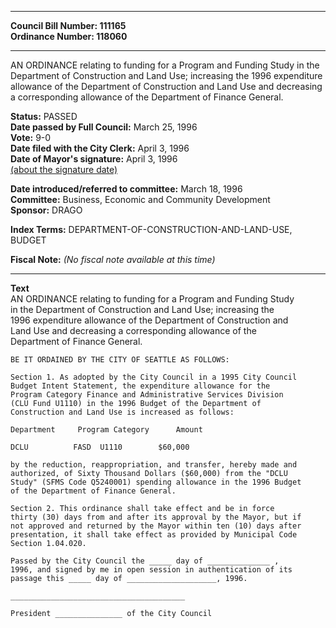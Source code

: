 * * * * *  
  
**Council Bill Number: [](#h0)[](#h2)111165**   
**Ordinance Number: 118060**  
  
* * * * *  
  
AN ORDINANCE relating to funding for a Program and Funding Study in the Department of Construction and Land Use; increasing the 1996 expenditure allowance of the Department of Construction and Land Use and decreasing a corresponding allowance of the Department of Finance General.  
  
**Status:** PASSED   
**Date passed by Full Council:** March 25, 1996   
**Vote:** 9-0   
**Date filed with the City Clerk:** April 3, 1996   
**Date of Mayor's signature:** April 3, 1996   
[(about the signature date)](/~public/approvaldate.htm)   
  
  
**Date introduced/referred to committee:** March 18, 1996   
**Committee:** Business, Economic and Community Development   
**Sponsor:** DRAGO   
  
**Index Terms:** DEPARTMENT-OF-CONSTRUCTION-AND-LAND-USE, BUDGET  
  
**Fiscal Note:** *(No fiscal note available at this time)*  
  
* * * * *  
  
**Text**  
    AN ORDINANCE relating to funding for a Program and Funding Study  
    in the Department of Construction and Land Use; increasing the  
    1996 expenditure allowance of the Department of Construction and  
    Land Use and decreasing a corresponding allowance of the  
    Department of Finance General.  
  
    BE IT ORDAINED BY THE CITY OF SEATTLE AS FOLLOWS:  
  
    Section 1. As adopted by the City Council in a 1995 City Council  
    Budget Intent Statement, the expenditure allowance for the  
    Program Category Finance and Administrative Services Division  
    (CLU Fund U1110) in the 1996 Budget of the Department of  
    Construction and Land Use is increased as follows:  
  
    Department     Program Category      Amount  
  
    DCLU          FASD  U1110        $60,000  
  
    by the reduction, reappropriation, and transfer, hereby made and  
    authorized, of Sixty Thousand Dollars ($60,000) from the "DCLU  
    Study" (SFMS Code Q5240001) spending allowance in the 1996 Budget  
    of the Department of Finance General.  
  
    Section 2. This ordinance shall take effect and be in force  
    thirty (30) days from and after its approval by the Mayor, but if  
    not approved and returned by the Mayor within ten (10) days after  
    presentation, it shall take effect as provided by Municipal Code  
    Section 1.04.020.  
  
    Passed by the City Council the _____ day of ______________ ,  
    1996, and signed by me in open session in authentication of its  
    passage this _____ day of ____________________, 1996.  
  
    _______________________________________  
  
    President _______________ of the City Council  
